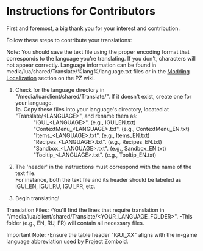 # Instructions for Contributors
First and foremost, a big thank you for your interest and contribution.

Follow these steps to contribute your translations:

Note: You should save the text file using the proper encoding format that corresponds to the language you're translating. If you don't, characters will not appear correctly. Language information can be found in media/lua/shared/Translate/%lang%/language.txt files or in the [Modding Localization](https://pzwiki.net/wiki/Modding#Localization) section on the PZ wiki.

1. Check for the language directory in "/media/lua/client/shared/Translate/". If it doesn't exist, create one for your language.
    <br>1a. Copy these files into your language's directory, located at "Translate/\<LANGUAGE\>", and rename them as:
        <br>&nbsp;&nbsp;&nbsp;&nbsp;&nbsp;&nbsp;&nbsp;&nbsp;&nbsp;&nbsp;&nbsp;&nbsp;"IGUI_\<LANGUAGE\>". (e.g., IGUI_EN.txt)
        <br>&nbsp;&nbsp;&nbsp;&nbsp;&nbsp;&nbsp;&nbsp;&nbsp;&nbsp;&nbsp;&nbsp;&nbsp;"ContextMenu_\<LANGUAGE\>.txt".  (e.g., ContextMenu_EN.txt)
        <br>&nbsp;&nbsp;&nbsp;&nbsp;&nbsp;&nbsp;&nbsp;&nbsp;&nbsp;&nbsp;&nbsp;&nbsp;"Items_\<LANGUAGE\>.txt".  (e.g., Items_EN.txt)
        <br>&nbsp;&nbsp;&nbsp;&nbsp;&nbsp;&nbsp;&nbsp;&nbsp;&nbsp;&nbsp;&nbsp;&nbsp;"Recipes_\<LANGUAGE\>.txt".  (e.g., Recipes_EN.txt)
        <br>&nbsp;&nbsp;&nbsp;&nbsp;&nbsp;&nbsp;&nbsp;&nbsp;&nbsp;&nbsp;&nbsp;&nbsp;"Sandbox_\<LANGUAGE\>.txt".  (e.g., Sandbox_EN.txt)
        <br>&nbsp;&nbsp;&nbsp;&nbsp;&nbsp;&nbsp;&nbsp;&nbsp;&nbsp;&nbsp;&nbsp;&nbsp;"Tooltip_\<LANGUAGE\>.txt".  (e.g., Tooltip_EN.txt)

2. The 'header' in the instructions must correspond with the name of the text file.
    <br>For instance, both the text file and its header should be labeled as IGUI_EN, IGUI_RU, IGUI_FR, etc.

3. Begin translating!

Translation Files:
-You'll find the lines that require translation in "/media/lua/client/shared/Translate/\<YOUR_LANGUAGE_FOLDER\>". 
-This folder (e.g., EN, RU, FR) will contain all necessary files.

Important Note:
-Ensure the table header "IGUI_XX" aligns with the in-game language abbreviation used by Project Zomboid.
